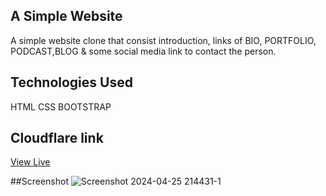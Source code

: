 ## A Simple Website
A simple website clone that consist introduction, links of BIO, PORTFOLIO, PODCAST,BLOG & some social media link to contact the person.


## Technologies Used
HTML
CSS
BOOTSTRAP

## Cloudflare link
[View Live](https://project4-85j.pages.dev/)

##Screenshot
![Screenshot 2024-04-25 214431-1](https://github.com/user-attachments/assets/b6f5d3a6-14e8-4009-b112-23e12d88ccc1)


